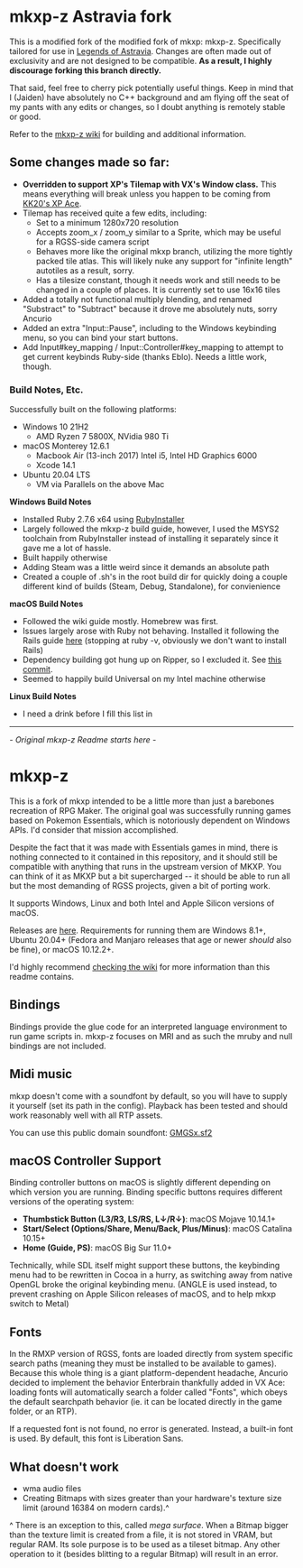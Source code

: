 # mkxp-z Astravia fork
This is a modified fork of the modified fork of mkxp: mkxp-z. Specifically tailored for use in [Legends of Astravia](https://s.team/a/1233680). Changes are often made out of exclusivity and are not designed to be compatible. **As a result, I highly discourage forking this branch directly.**

That said, feel free to cherry pick potentially useful things. Keep in mind that I (Jaiden) have absolutely no C++ background and am flying off the seat of my pants with any edits or changes, so I doubt anything is remotely stable or good.

Refer to the [mkxp-z wiki](https://github.com/mkxp-z/mkxp-z/wiki) for building and additional information.

## Some changes made so far:

- **Overridden to support XP's Tilemap with VX's Window class.** This means everything will break unless you happen to be coming from [KK20's XP Ace](https://forum.chaos-project.com/index.php?topic=12899.0).
- Tilemap has received quite a few edits, including:
    - Set to a minimum 1280x720 resolution
    - Accepts zoom_x / zoom_y similar to a Sprite, which may be useful for a RGSS-side camera script
    - Behaves more like the original mkxp branch, utilizing the more tightly packed tile atlas. This will likely nuke any support for "infinite length" autotiles as a result, sorry.
    - Has a tilesize constant, though it needs work and still needs to be changed in a couple of places. It is currently set to use 16x16 tiles
- Added a totally not functional multiply blending, and renamed "Substract" to "Subtract" because it drove me absolutely nuts, sorry Ancurio
- Added an extra "Input::Pause", including to the Windows keybinding menu, so you can bind your start buttons.
- Add Input#key_mapping / Input::Controller#key_mapping to attempt to get current keybinds Ruby-side (thanks Eblo). Needs a little work, though.

### Build Notes, Etc.

Successfully built on the following platforms:
- Windows 10 21H2
    - AMD Ryzen 7 5800X, NVidia 980 Ti
- macOS Monterey 12.6.1
    - Macbook Air (13-inch 2017) Intel i5, Intel HD Graphics 6000
    - Xcode 14.1
- Ubuntu 20.04 LTS
    - VM via Parallels on the above Mac

**Windows Build Notes**
- Installed Ruby 2.7.6 x64 using [RubyInstaller](https://rubyinstaller.org/downloads/)
- Largely followed the mkxp-z build guide, however, I used the MSYS2 toolchain from RubyInstaller instead of installing it separately since it gave me a lot of hassle.
- Built happily otherwise
- Adding Steam was a little weird since it demands an absolute path
- Created a couple of .sh's in the root build dir for quickly doing a couple different kind of builds (Steam, Debug, Standalone), for convienience 

**macOS Build Notes**
- Followed the wiki guide mostly. Homebrew was first.
- Issues largely arose with Ruby not behaving. Installed it following the Rails guide [here](https://gorails.com/setup/macos/12-monterey) (stopping at ruby -v, obviously we don't want to install Rails)
- Dependency building got hung up on Ripper, so I excluded it. See [this commit](https://github.com/mkxp-z/mkxp-z/commit/a0f1cf0bb934cf5d6329e85a49836fdbb2e5f363).
- Seemed to happily build Universal on my Intel machine otherwise

**Linux Build Notes**
- I need a drink before I fill this list in


---

*- Original mkxp-z Readme starts here -*

# mkxp-z
This is a fork of mkxp intended to be a little more than just a barebones recreation of RPG Maker. The original goal was successfully running games based on Pokemon Essentials, which is notoriously dependent on Windows APIs. I'd consider that mission accomplished.

Despite the fact that it was made with Essentials games in mind, there is nothing connected to it contained in this repository, and it should still be compatible with anything that runs in the upstream version of MKXP. You can think of it as MKXP but a bit supercharged --  it should be able to run all but the most demanding of RGSS projects, given a bit of porting work.

It supports Windows, Linux and both Intel and Apple Silicon versions of macOS.

Releases are [here](https://github.com/mkxp-z/mkxp-z/releases). Requirements for running them are Windows 8.1+, Ubuntu 20.04+ (Fedora and Manjaro releases that age or newer *should* also be fine), or macOS 10.12.2+.

I'd highly recommend [checking the wiki](https://github.com/mkxp-z/mkxp-z/wiki) for more information than this readme contains.

## Bindings
Bindings provide the glue code for an interpreted language environment to run game scripts in. mkxp-z focuses on MRI and as such the mruby and null bindings are not included.

## Midi music

mkxp doesn't come with a soundfont by default, so you will have to supply it yourself (set its path in the config). Playback has been tested and should work reasonably well with all RTP assets.

You can use this public domain soundfont: [GMGSx.sf2](https://www.dropbox.com/s/qxdvoxxcexsvn43/GMGSx.sf2?dl=0)

## macOS Controller Support

Binding controller buttons on macOS is slightly different depending on which version you are running. Binding specific buttons requires different versions of the operating system:

+ **Thumbstick Button (L3/R3, LS/RS, L↓/R↓)**: macOS Mojave 10.14.1+
+ **Start/Select (Options/Share, Menu/Back, Plus/Minus)**: macOS Catalina 10.15+
+ **Home (Guide, PS)**: macOS Big Sur 11.0+

Technically, while SDL itself might support these buttons, the keybinding menu had to be rewritten in Cocoa in a hurry, as switching away from native OpenGL broke the original keybinding menu. (ANGLE is used instead, to prevent crashing on Apple Silicon releases of macOS, and to help mkxp switch to Metal)

## Fonts

In the RMXP version of RGSS, fonts are loaded directly from system specific search paths (meaning they must be installed to be available to games). Because this whole thing is a giant platform-dependent headache, Ancurio decided to implement the behavior Enterbrain thankfully added in VX Ace: loading fonts will automatically search a folder called "Fonts", which obeys the default searchpath behavior (ie. it can be located directly in the game folder, or an RTP).

If a requested font is not found, no error is generated. Instead, a built-in font is used. By default, this font is Liberation Sans.

## What doesn't work
* wma audio files
* Creating Bitmaps with sizes greater than your hardware's texture size limit (around 16384 on modern cards).^

^ There is an exception to this, called *mega surface*. When a Bitmap bigger than the texture limit is created from a file, it is not stored in VRAM, but regular RAM. Its sole purpose is to be used as a tileset bitmap. Any other operation to it (besides blitting to a regular Bitmap) will result in an error.

